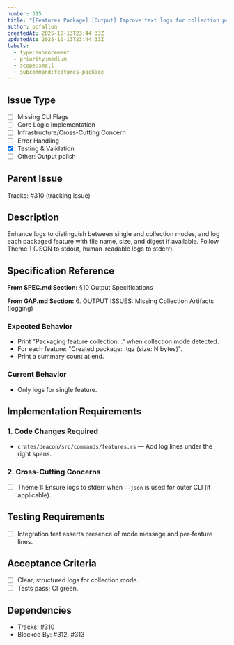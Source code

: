 ```yaml
---
number: 315
title: "[Features Package] [Output] Improve text logs for collection packaging"
author: pofallon
createdAt: 2025-10-13T23:44:33Z
updatedAt: 2025-10-13T23:44:33Z
labels:
  - type:enhancement
  - priority:medium
  - scope:small
  - subcommand:features-package
---
```


## Issue Type
- [ ] Missing CLI Flags
- [ ] Core Logic Implementation
- [ ] Infrastructure/Cross-Cutting Concern
- [ ] Error Handling
- [x] Testing & Validation
- [ ] Other: Output polish

## Parent Issue
Tracks: #310 (tracking issue)

## Description
Enhance logs to distinguish between single and collection modes, and log each packaged feature with file name, size, and digest if available. Follow Theme 1 (JSON to stdout, human-readable logs to stderr).

## Specification Reference
**From SPEC.md Section:** §10 Output Specifications

**From GAP.md Section:** 6. OUTPUT ISSUES: Missing Collection Artifacts (logging)

### Expected Behavior
- Print "Packaging feature collection..." when collection mode detected.
- For each feature: "Created package: <id>.tgz (size: N bytes)".
- Print a summary count at end.

### Current Behavior
- Only logs for single feature.

## Implementation Requirements

### 1. Code Changes Required
- `crates/deacon/src/commands/features.rs` — Add log lines under the right spans.

### 2. Cross-Cutting Concerns
- [ ] Theme 1: Ensure logs to stderr when `--json` is used for outer CLI (if applicable).

## Testing Requirements
- [ ] Integration test asserts presence of mode message and per-feature lines.

## Acceptance Criteria
- [ ] Clear, structured logs for collection mode.
- [ ] Tests pass; CI green.

## Dependencies
- Tracks: #310
- Blocked By: #312, #313
